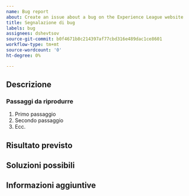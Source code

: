 ```yaml
---
name: Bug report
about: Create an issue about a bug on the Experience League website
title: Segnalazione di bug
labels: bug
assignees: dshevtsov
source-git-commit: b0f4671b8c214397af77cbd316e489dac1ce8601
workflow-type: tm+mt
source-wordcount: '0'
ht-degree: 0%

---
```



## Descrizione

<!-- (REQUIRED) What is the issue or current behavior? -->

### Passaggi da riprodurre

<!-- (OPTIONAL) What needs to be done to replicate this issue? You can provide your scenario in a Gist. -->

1. Primo passaggio
1. Secondo passaggio
1. Ecc.

## Risultato previsto

<!-- (REQUIRED) What is the expected result or behavior after resolving this issue? -->

## Soluzioni possibili

<!-- (OPTIONAL) What would a solution for this issue look like? -->

## Informazioni aggiuntive

<!-- (OPTIONAL) What other information can you provide about this issue? -->

<!--
Thank you for taking the time to report this issue!
GitHub Issues in this repo should relate to this project's codebase.

Before submitting this issue, make sure you are complying with our Code of Conduct:
https://github.com/AdobeDocs/commerce-operations.en/blob/main/code-of-conduct.md

Issues that do not comply with our Code of Conduct or do not contain enough information may be closed at the maintainers' discretion.

Feel free to remove this section before creating this issue.
-->
